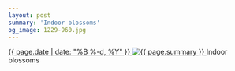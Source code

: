 ```yaml
---
layout: post
summary: 'Indoor blossoms'
og_image: 1229-960.jpg
---
```


<p>
 <time>
  <a href="/1229">
   {{ page.date | date: "%B %-d, %Y" }}
  </a>
 </time>
 <a href="/1229">
  <img alt="{{ page.summary }}" data-taken="11/7/2020" sizes="(min-width: 700px) 50vw, calc(100vw - 2rem)" src="{{ site.assets_url }}/1229-480.jpg" srcset="{{ site.assets_url }}/1229-240.jpg 240w, {{ site.assets_url }}/1229-480.jpg 480w, {{ site.assets_url }}/1229-720.jpg 720w, {{ site.assets_url }}/1229-960.jpg 960w"/>
 </a>
 <span>
  Indoor blossoms
 </span>
</p>
